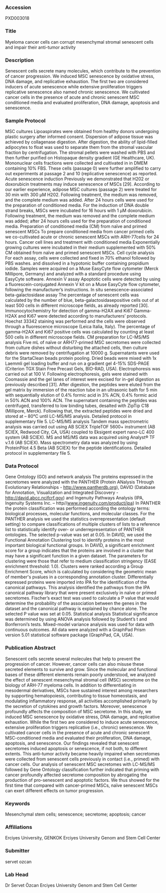 ### Accession
PXD003018

### Title
Myeloma cancer cells can corrupt mesenchymal stromal senescent cells and impair their anti-tumor activity

### Description
Senescent cells secrete many molecules, which contribute to the prevention of cancer progression. We induced MSC senescence by oxidative stress, DNA damage, and replicative exhaustion. The first two are considered inducers of acute senescence while extensive proliferation triggers replicative senescence also named chronic senescence. We cultivated cancer cells in the presence of acute and chronic senescent MSC conditioned media and evaluated proliferation, DNA damage, apoptosis and senescence.

### Sample Protocol
MSC cultures Lipoaspirates were obtained from healthy donors undergoing plastic surgery after informed consent. Dispersion of adipose tissue was achieved by collagenase digestion. After digestion,  the ability of lipid-filled adipocytes to float was used to separate them from the stromal vascular fraction by centrifugation. The stromal pellets were washed with PBS and then further purified on Histopaque density gradient (GE Healthcare, UK). Mononuclear cells fractions were collected and cultivated in in DMEM containing 10% FBS. These cells (passage 0) were further amplified to carry out experiments at passage 2 and 10 (replicative senescence) as reported. Acute senescence induction Previously we demonstrated that H202 or doxorubicin treatments may induce senescence of MSCs [29]. According to our earlier experience, adipose MSC cultures (passage 2) were treated for 30 min with 300 μM H202. Following treatment, the medium was removed, and the complete medium was added. After 24 hours cells were used for the preparation of conditioned media. For the induction of DNA double strand breaks, MSCs were incubated for 16 hours with 1 μM doxorubicin. Following treatment, the medium was removed and the complete medium was added; after 24 hours cells used for the preparation of conditioned media.  Preparation of conditioned media (CM) from naïve and primed senescent MSCs  To prepare conditioned media from cancer primed cells we co-cultivated acute or chronic senescent MSCs with ARH-77cells for 24 hours. Cancer cell lines and treatment with conditioned media Exponentially growing cultures were incubated in their medium supplemented with 50% CM obtained from naïve and primed senescent MSCs. Cell cycle analysis For each assay, cells were collected and fixed in 70% ethanol followed by PBS washes. and dissolved in a hypotonic buffer containing propidium iodide. Samples were acquired on a Muse EasyCyte flow cytometer (Merck Millipore, Germany) and analyzed with a standard procedure using EasyCyte software. Annexin V assay Apoptotic cells were detected by using a fluorescein-conjugated Annexin V kit on a Muse EasyCyte flow cytometer, following the manufacturer’s instructions.  In situ senescence-associated beta-galactosidase assay The percentage of senescent cells was calculated by the number of blue, beta-galactosidasepositive cells out of at least 500 cells in different microscope fields, as already reported [30]. Immunocytochemistry for detection of gamma-H2AX and Ki67 Gamma-H2AX and Ki67 were detected according to manufacturers’ protocols. Hoechst 33342 staining was performed and the cells were observed through a fluorescence microscope (Leica Italia, Italy). The percentage of gamma-H2AX and Ki67 positive cells was calculated by counting at least 500 cells in different microscope fields. CM preparation for LC-MS/MS analysis Five mL of naïve or ARH77-primed MSC secretomes were collected from culture dishes without disturbing the attached cells, then culture debris were removed by centrifugation at 10000 g. Supernatants were used for the StartaClean beads protein pooling. Dried beads were mixed with 1x Laemmli gel loading buffer and run on a gradient gel 4-15% SDS-PAGE (Criterion TGX Stain Free Precast Gels, BIO-RAD, USA). Electrophoresis was carried out at 100 V. Following electrophoresis, gels were stained with Coomassie and the gel lanes of interest were excised for in-gel digestion as previously described [31]. After digestion, the peptides were eluted from the gel matrix by immersion of the reaction tube in an ultrasonic bath for 5 min with sequentially elution of 0.4% formic acid in 3% ACN, 0.4% formic acid in 50% ACN and 100% ACN. The supernatant containing the peptides was centrifuged, transferred to low binding tubes, desalted with ZipTip C18 (Millipore, Merck). Following that, the extracted peptides were dried and stored at – 80°C until LC-MS/MS analysis. Detailed protocol in supplementary file 5. LC-MS/MS analysis Tandem mass spectrometric analysis was carried out using AB SCIEX TripleTOF 5600+ instrument (AB SCIEX, Redwood City, CA, USA) coupled to Eksigent expert nano-LC 400 system (AB SCIEX). MS and MS/MS data was acquired using Analyst® TF v.1.6 (AB SCIEX). Mass spectrometry data was analyzed by using ProteinPilot 4.5 Beta (AB SCIEX) for the peptide identifications. Detailed protocol in supplementary file 5.

### Data Protocol
Gene Ontology (GO) and network analysis The proteins expressed in the secretomes were analyzed with the PANTHER (Protein ANalysis THrough Evolutionary Relationships - http://www.pantherdb.org), DAVID (Database for Annotation, Visualization and Integrated Discovery - http://david.abcc.ncifcrf.gov) and Ingenuity Pathways Analysis (IPA, Ingenuity Systems Inc. – http//www.ingenuity.com/product/ipa) In PANTHER the protein classification was performed according the ontology terms: biological processes, molecular functions, and molecular classes. For the PANTHER analysis we used the statistics overrepresentation (default setting) to compare classifications of multiple clusters of lists to a reference list to statistically identify over- or underrepresentation of PANTHER ontologies. The selected p-value was set at 0.05. In DAVID, we used the Functional Annotation Clustering tool to identify proteins in the most important biological functional groups. In DAVID, a significant enrichment score for a group indicates that the proteins are involved in a cluster that may have a significant function in a given dataset. The parameters for clustering were those that refer to medium classification stringency (EASE enrichment threshold: 1.0). Clusters were ranked according a Group Enrichment Score, which is calculated by considering the geometric mean of member's pvalues in a corresponding annotation cluster.  Differentially expressed proteins were imported into IPA for the identification of the canonical pathways. This analysis identified the pathways from the IPA canonical pathway library that were present exclusively in naïve or primed secretomes. Fischer’s exact test was used to calculate a P value that would determine the probability of the association between the genes in the dataset and the canonical pathway is explained by chance alone. The selected P value was set at 0.05. Statistical analysis Statistical significance was determined by using ANOVA analysis followed by Student’s t and Bonferroni’s tests. Mixed-model variance analysis was used for data with continuous outcomes. All data were analyzed with a GraphPad Prism version 5.01 statistical software package (GraphPad, CA, USA).

### Publication Abstract
Senescent cells secrete several molecules that help to prevent the progression of cancer. However, cancer cells can also misuse these secreted elements to survive and grow. Since the molecular and functional bases of these different elements remain poorly understood, we analyzed the effect of senescent mesenchymal stromal cell (MSC) secretome on the biology of ARH-77 myeloma cells. In addition to differentiating in mesodermal derivatives, MSCs have sustained interest among researchers by supporting hematopoiesis, contributing to tissue homeostasis, and modulating inflammatory response, all activities accomplished primarily by the secretion of cytokines and growth factors. Moreover, senescence profoundly affects the composition of MSC secretome. In this study, we induced MSC senescence by oxidative stress, DNA damage, and replicative exhaustion. While the first two are considered to induce acute senescence, extensive proliferation triggers replicative (i.e., chronic) senescence. We cultivated cancer cells in the presence of acute and chronic senescent MSC-conditioned media and evaluated their proliferation, DNA damage, apoptosis, and senescence. Our findings revealed that senescent secretomes induced apoptosis or senescence, if not both, to different extents. This anti-tumor activity became heavily impaired when secretomes were collected from senescent cells previously in contact (i.e., primed) with cancer cells. Our analysis of senescent MSC secretomes with LC-MS/MS followed by Gene Ontology classification further indicated that priming with cancer profoundly affected secretome composition by abrogating the production of pro-senescent and apoptotic factors. We thus showed for the first time that compared with cancer-primed MSCs, na&#xef;ve senescent MSCs can exert different effects on tumor progression.

### Keywords
Mesenchymal stem cells; senescence; secretome; apoptosis; cancer

### Affiliations
Erciyes University, GENKOK
Erciyes University Genom and Stem Cell Center

### Submitter
servet ozcan

### Lab Head
Dr Servet Özcan
Erciyes University Genom and Stem Cell Center


